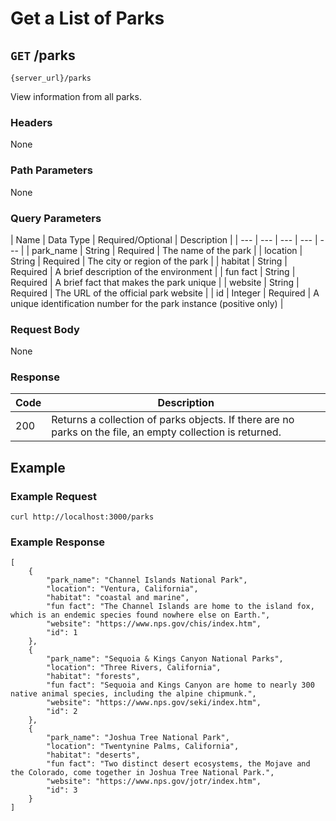 # Get a List of Parks

## `GET` /parks

```
{server_url}/parks
```

View information from all parks.

### Headers

None

### Path Parameters

None

### Query Parameters

| Name | Data Type | Required/Optional | Description |
| --- | --- | --- | --- | --- |
| park_name | String | Required | The name of the park |
| location | String | Required | The city or region of the park |
| habitat | String | Required | A brief description of the environment |
| fun fact | String | Required | A brief fact that makes the park unique |
| website | String | Required | The URL of the official park website |
| id | Integer | Required | A unique identification number for the park instance (positive only) |

### Request Body

None

### Response

| Code | Description |
| --- | --- |
| 200 | Returns a collection of parks objects. If there are no parks on the file, an empty collection is returned. |

## Example

### Example Request

```shell
curl http://localhost:3000/parks
```

### Example Response

```shell
[
    {
        "park_name": "Channel Islands National Park",
        "location": "Ventura, California",
        "habitat": "coastal and marine",
        "fun fact": "The Channel Islands are home to the island fox, which is an endemic species found nowhere else on Earth.",
        "website": "https://www.nps.gov/chis/index.htm",
        "id": 1
    },
    {
        "park_name": "Sequoia & Kings Canyon National Parks",
        "location": "Three Rivers, California",
        "habitat": "forests",
        "fun fact": "Sequoia and Kings Canyon are home to nearly 300 native animal species, including the alpine chipmunk.",
        "website": "https://www.nps.gov/seki/index.htm",
        "id": 2
    },
    {
        "park_name": "Joshua Tree National Park",
        "location": "Twentynine Palms, California",
        "habitat": "deserts",
        "fun fact": "Two distinct desert ecosystems, the Mojave and the Colorado, come together in Joshua Tree National Park.",
        "website": "https://www.nps.gov/jotr/index.htm",
        "id": 3
    }
]
```
